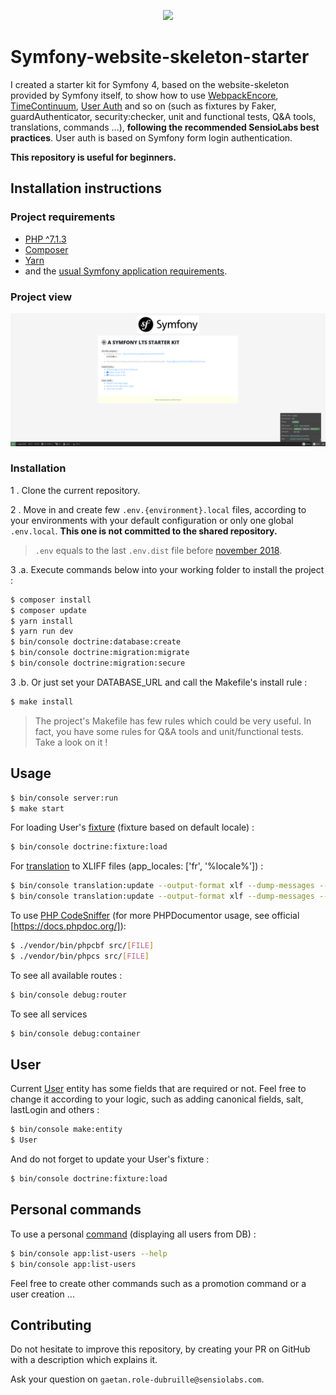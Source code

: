<p align="center"><a href="https://symfony.com" target="_blank">
    <img src="https://symfony.com/logos/symfony_black_02.svg">
</a></p>

# Symfony-website-skeleton-starter

I created a starter kit for Symfony 4, based on the website-skeleton provided by Symfony itself, to show how to use [WebpackEncore][1], [TimeContinuum][2], [User Auth][3]
and so on (such as fixtures by Faker, guardAuthenticator, security:checker, unit and functional tests, Q&A tools, translations, commands ...),
**following the recommended SensioLabs best practices**.
User auth is based on Symfony form login authentication.

**This repository is useful for beginners.**

## Installation instructions

### Project requirements

- [PHP ^7.1.3](http://php.net/manual/fr/install.php)
- [Composer](https://getcomposer.org/download)
- [Yarn](https://yarnpkg.com/lang/en/)
- and the [usual Symfony application requirements][4].

### Project view

![Alt text](symfony_starter_kit_readme_screenshot.png?raw=true "Default page")

### Installation

1 . Clone the current repository.

2 . Move in and create few `.env.{environment}.local` files, according to your environments with your default configuration
or only one global `.env.local`. **This one is not committed to the shared repository.**
 
> `.env` equals to the last `.env.dist` file before [november 2018][5].

3 .a. Execute commands below into your working folder to install the project :

```bash
$ composer install
$ composer update
$ yarn install
$ yarn run dev
$ bin/console doctrine:database:create
$ bin/console doctrine:migration:migrate
$ bin/console doctrine:migration:secure
```
3 .b. Or just set your DATABASE_URL and call the Makefile's install rule :

```bash
$ make install
```

> The project's Makefile has few rules which could be very useful. 
> In fact, you have some rules for Q&A tools and unit/functional tests.
> Take a look on it !

## Usage

```bash
$ bin/console server:run
$ make start
```

For loading User's [fixture][6] (fixture based on default locale) :

```bash
$ bin/console doctrine:fixture:load
```

For [translation][7] to XLIFF files (app_locales: ['fr', '%locale%']) :

```bash
$ bin/console translation:update --output-format xlf --dump-messages --force en
$ bin/console translation:update --output-format xlf --dump-messages --force fr
```

To use [PHP CodeSniffer][8] (for more PHPDocumentor usage, see official [https://docs.phpdoc.org/]):

```bash
$ ./vendor/bin/phpcbf src/[FILE]
$ ./vendor/bin/phpcs src/[FILE]
```

To see all available routes :

```bash
$ bin/console debug:router
```

To see all services 

```bash
$ bin/console debug:container
```

## User

Current [User][9] entity has some fields that are required or not.
Feel free to change it according to your logic, such as adding canonical fields, salt, lastLogin and others : 

```bash
$ bin/console make:entity
$ User
```

And do not forget to update your User's fixture :

```bash
$ bin/console doctrine:fixture:load
```

## Personal commands

To use a personal [command][10] (displaying all users from DB) :

```bash
$ bin/console app:list-users --help
$ bin/console app:list-users
```

Feel free to create other commands such as a promotion command or a user creation ...

[1]: https://symfony.com/doc/current/frontend.html
[2]: https://github.com/Innmind/TimeContinuum
[3]: https://symfony.com/doc/current/security/form_login_setup.html
[4]: https://symfony.com/doc/current/reference/requirements.html
[5]: https://symfony.com/doc/current/configuration.html#the-env-file-environment-variables
[6]: https://symfony.com/doc/current/doctrine.html#doctrine-fixtures
[7]: https://symfony.com/doc/current/translation.html
[8]: https://github.com/squizlabs/PHP_CodeSniffer
[9]: https://symfony.com/doc/current/security.html
[10]: https://symfony.com/doc/current/console.html

## Contributing

Do not hesitate to improve this repository, by creating your PR on GitHub with a description which explains it.

Ask your question on `gaetan.role-dubruille@sensiolabs.com`.
